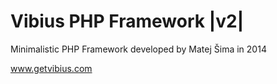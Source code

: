 Vibius PHP Framework |v2|
=======

Minimalistic PHP Framework developed by Matej Šima in 2014

www.getvibius.com
